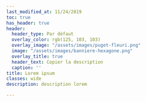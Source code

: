 ```yaml
---
last_modified_at: 11/24/2019
toc: true
has_header: true
header:
  header_type: Par défaut
  overlay_color: rgb(125, 103, 103)
  overlay_image: "/assets/images/puget-fleuri.png"
  image: "/assets/images/banniere-hexagone.png"
  overlay_title: true
  header_text: Copier la description
  caption: ''
title: Lorem ipsum
classes: wide
description: description lorem

---
```

